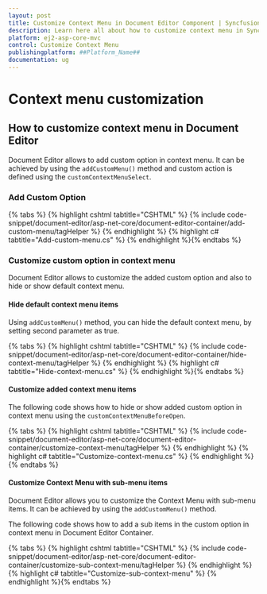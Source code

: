 ```yaml
---
layout: post
title: Customize Context Menu in Document Editor Component | Syncfusion
description: Learn here all about how to customize context menu in Syncfusion Document Editor component of Syncfusion Essential JS 2 and more.
platform: ej2-asp-core-mvc
control: Customize Context Menu
publishingplatform: ##Platform_Name##
documentation: ug
---
```



# Context menu customization

## How to customize context menu in Document Editor

Document Editor allows to add custom option in context menu. It can be achieved by using the `addCustomMenu()` method and custom action is defined using the `customContextMenuSelect`.

### Add Custom Option


{% tabs %}
{% highlight cshtml tabtitle="CSHTML" %}
{% include code-snippet/document-editor/asp-net-core/document-editor-container/add-custom-menu/tagHelper %}
{% endhighlight %}
{% highlight c# tabtitle="Add-custom-menu.cs" %}
{% endhighlight %}{% endtabs %}



### Customize custom option in context menu

Document Editor allows to customize the added custom option and also to hide or show default context menu.

#### Hide default context menu items

Using `addCustomMenu()` method, you can hide the default context menu, by setting second parameter as true.


{% tabs %}
{% highlight cshtml tabtitle="CSHTML" %}
{% include code-snippet/document-editor/asp-net-core/document-editor-container/hide-context-menu/tagHelper %}
{% endhighlight %}
{% highlight c# tabtitle="Hide-context-menu.cs" %}
{% endhighlight %}{% endtabs %}


#### Customize added context menu items

The following code shows how to hide or show added custom option in context menu using the `customContextMenuBeforeOpen`.


{% tabs %}
{% highlight cshtml tabtitle="CSHTML" %}
{% include code-snippet/document-editor/asp-net-core/document-editor-container/customize-context-menu/tagHelper %}
{% endhighlight %}
{% highlight c# tabtitle="Customize-context-menu.cs" %}
{% endhighlight %}{% endtabs %}


#### Customize Context Menu with sub-menu items

Document Editor allows you to customize the Context Menu with sub-menu items. It can be achieved by using the `addCustomMenu()` method.

The following code shows how to add a sub items in the custom option in context menu in Document Editor Container.


{% tabs %}
{% highlight cshtml tabtitle="CSHTML" %}
{% include code-snippet/document-editor/asp-net-core/document-editor-container/customize-sub-context-menu/tagHelper %}
{% endhighlight %}
{% highlight c# tabtitle="Customize-sub-context-menu" %}
{% endhighlight %}{% endtabs %}

